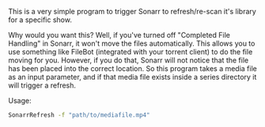 This is a very simple program to trigger Sonarr to refresh/re-scan it's library for a specific show. 

Why would you want this? Well, if you've turned off "Completed File Handling" in Sonarr, it won't move the files automatically. This allows you to use something like FileBot (integrated with your torrent client) to do the file moving for you. However, if you do that, Sonarr will not notice that the file has been placed into the correct location. So this program takes a media file as an input parameter, and if that media file exists inside a series directory it will trigger a refresh. 


Usage:

```bash
SonarrRefresh -f "path/to/mediafile.mp4"
```
